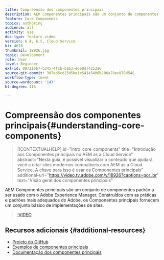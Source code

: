 ```yaml
---
title: Compreensão dos componentes principais
description: AEM Componentes principais são um conjunto de componentes padrão a ser usado com o Adobe Experience Manager. Construídos com as práticas e padrões mais adequados do Adobe, os Componentes principais fornecem um conjunto básico de implementações de sites.
feature: Core Components
topics: authoring
audience: all
activity: use
doc-type: feature video
version: 6.4, 6.5, Cloud Service
kt: 4676
thumbnail: 18926.jpg
topic: Development
role: User
level: Beginner
exl-id: 097216b7-b345-4fcb-bab3-e660d74252a6
source-git-commit: 307ed6cd25d5be1e54145406b206a78ec878d548
workflow-type: tm+mt
source-wordcount: '143'
ht-degree: 11%

---
```


# Compreensão dos componentes principais{#understanding-core-components}

>[!CONTEXTUALHELP]
>id="intro_core_components"
>title="Introdução aos Componentes principais no AEM as a Cloud Service"
>abstract="Nesta guia, é possível visualizar o conteúdo que ajudará você a criar sites modernos compatíveis com AEM as a Cloud Service. A chave para isso é usar os Componentes principais"
>additional-url="https://video.tv.adobe.com/v/18926?captions=por_br" text="Visão geral dos componentes principais"

AEM Componentes principais são um conjunto de componentes padrão a ser usado com o Adobe Experience Manager. Construídos com as práticas e padrões mais adequados do Adobe, os Componentes principais fornecem um conjunto básico de implementações de sites.

>[!VIDEO](https://video.tv.adobe.com/v/18926/?quality=12&learn=on)

## Recursos adicionais {#additional-resources}

* [Projeto do GitHub](https://github.com/adobe/aem-core-wcm-components)
* [Exemplos de componentes principais](https://www.aemcomponents.dev/)
* [Documentação dos componentes principais](https://experienceleague.adobe.com/docs/experience-manager-core-components/using/introduction.html?lang=pt-BR)
